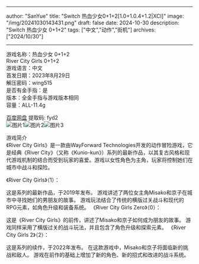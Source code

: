 
---
author: "SanYue"
title: "Switch 热血少女0+1+2[1.0+1.0.4+1.2|XCI]"
image: "/img/20241030143431.png"
draft: false
date: 2024-10-30
description: "Switch 热血少女 0+1+2"
tags: ["中文","动作","街机"]
archives: ["2024/10/30"]

---

游戏名称：热血少女 0+1+2   
River City Girls 0+1+2    
游戏语言：中文  
首发日期：2023年8月29日  
解压密码：wing515  
是否有金手指：是  
版本：全金手指与游戏版本相同   
容量：ALL-11.4g

[百度网盘](https://pan.baidu.com/s/1nFrrL4IYTxz9iuUmmCbBvg) 提取码: fyd2  
![图片1](/img/3ecbe8e53ee8d.jpg)![图片2](/img/83d4e1376.jpg)![图片3](/img/fd6f5ca229808c.jpg)  

游戏简介  
《River City Girls》是一款由WayForward Technologies开发的动作冒险游戏，它是经典《River City》（又称《Kunio-kun》）系列的最新作品，以其复古风格和现代游戏机制的结合而受到玩家的喜爱。游戏以女性角色为主角，玩家将控制她们在城市中战斗和探险。

《River City Girls》（1）：

这是系列的最新作品，于2019年发布。
游戏讲述了两位女主角Misako和京子在城市中寻找她们的男朋友的故事。
游戏玩法结合了传统的横版过关战斗和现代的RPG元素，如角色升级和装备系统。
《River City Girls Zero》（0）：

这是《River City Girls》的前传，讲述了Misako和京子如何成为朋友的故事。
游戏同样采用了横版过关的战斗玩法，并且包含了角色升级和探索元素。
《River City Girls 2》（2）：

这是系列的续作，于2022年发布。
在这款游戏中，Misako和京子将面临新的挑战和敌人。
游戏在前作的基础上增加了新的角色、新的招式和改进的战斗系统。
